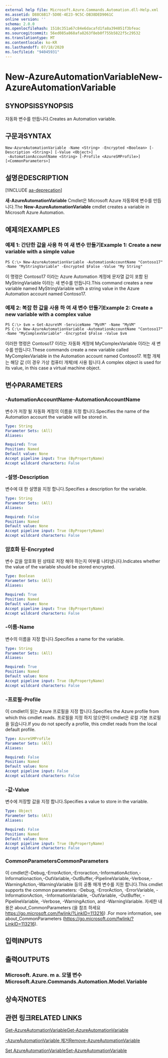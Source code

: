 ```yaml
---
external help file: Microsoft.Azure.Commands.Automation.dll-Help.xml
ms.assetid: D88C6B17-5D0E-4E23-9C5C-DB38DED9061C
online version: ''
schema: 2.0.0
ms.openlocfilehash: 1518c351a67c84e6dacafd1fa8a394051f3bfeac
ms.sourcegitcommit: 56ed085a868afa8263f8eb0f755b5822f5c29532
ms.translationtype: MT
ms.contentlocale: ko-KR
ms.lasthandoff: 07/18/2020
ms.locfileid: "94045931"
---
```

# <span data-ttu-id="f70ae-101">New-AzureAutomationVariable</span><span class="sxs-lookup"><span data-stu-id="f70ae-101">New-AzureAutomationVariable</span></span>

## <span data-ttu-id="f70ae-102">SYNOPSIS</span><span class="sxs-lookup"><span data-stu-id="f70ae-102">SYNOPSIS</span></span>

<span data-ttu-id="f70ae-103">자동화 변수를 만듭니다.</span><span class="sxs-lookup"><span data-stu-id="f70ae-103">Creates an Automation variable.</span></span>

## <span data-ttu-id="f70ae-104">구문과</span><span class="sxs-lookup"><span data-stu-id="f70ae-104">SYNTAX</span></span>

```
New-AzureAutomationVariable -Name <String> -Encrypted <Boolean> [-Description <String>] [-Value <Object>]
 -AutomationAccountName <String> [-Profile <AzureSMProfile>] [<CommonParameters>]
```

## <span data-ttu-id="f70ae-105">설명은</span><span class="sxs-lookup"><span data-stu-id="f70ae-105">DESCRIPTION</span></span>

[!INCLUDE [aa-deprecation](../include/aa-deprecation.md)]

<span data-ttu-id="f70ae-106">**새-AzureAutomationVariable** Cmdlet은 Microsoft Azure 자동화에 변수를 만듭니다.</span><span class="sxs-lookup"><span data-stu-id="f70ae-106">The **New-AzureAutomationVariable** cmdlet creates a variable in Microsoft Azure Automation.</span></span>

## <span data-ttu-id="f70ae-107">예제의</span><span class="sxs-lookup"><span data-stu-id="f70ae-107">EXAMPLES</span></span>

### <span data-ttu-id="f70ae-108">예제 1: 간단한 값을 사용 하 여 새 변수 만들기</span><span class="sxs-lookup"><span data-stu-id="f70ae-108">Example 1: Create a new variable with a simple value</span></span>
```
PS C:\> New-AzureAutomationVariable -AutomationAccountName "Contoso17" -Name "MyStringVariable" -Encrypted $False -Value "My String"
```

<span data-ttu-id="f70ae-109">이 명령은 Contoso17 이라는 Azure Automation 계정에 문자열 값이 포함 된 MyStringVariable 이라는 새 변수를 만듭니다.</span><span class="sxs-lookup"><span data-stu-id="f70ae-109">This command creates a new variable named MyStringVariable with a string value in the Azure Automation account named Contoso17.</span></span>

### <span data-ttu-id="f70ae-110">예제 2: 복잡 한 값을 사용 하 여 새 변수 만들기</span><span class="sxs-lookup"><span data-stu-id="f70ae-110">Example 2: Create a new variable with a complex value</span></span>
```
PS C:\> $vm = Get-AzureVM -ServiceName "MyVM" -Name "MyVM"
PS C:\> New-AzureAutomationVariable -AutomationAccountName "Contoso17" -Name "MyComplexVariable" -Encrypted $False -Value $vm
```

<span data-ttu-id="f70ae-111">이러한 명령은 Contoso17 이라는 자동화 계정에 MyComplexVariable 이라는 새 변수를 만듭니다.</span><span class="sxs-lookup"><span data-stu-id="f70ae-111">These commands create a new variable called MyComplexVariable in the Automation account named Contoso17.</span></span>
<span data-ttu-id="f70ae-112">복합 개체는 해당 값 (이 경우 가상 컴퓨터 개체)에 사용 됩니다.</span><span class="sxs-lookup"><span data-stu-id="f70ae-112">A complex object is used for its value, in this case a virtual machine object.</span></span>

## <span data-ttu-id="f70ae-113">변수</span><span class="sxs-lookup"><span data-stu-id="f70ae-113">PARAMETERS</span></span>

### <span data-ttu-id="f70ae-114">-AutomationAccountName</span><span class="sxs-lookup"><span data-stu-id="f70ae-114">-AutomationAccountName</span></span>
<span data-ttu-id="f70ae-115">변수가 저장 될 자동화 계정의 이름을 지정 합니다.</span><span class="sxs-lookup"><span data-stu-id="f70ae-115">Specifies the name of the Automation account the variable will be stored in.</span></span>

```yaml
Type: String
Parameter Sets: (All)
Aliases: 

Required: True
Position: Named
Default value: None
Accept pipeline input: True (ByPropertyName)
Accept wildcard characters: False
```

### <span data-ttu-id="f70ae-116">-설명</span><span class="sxs-lookup"><span data-stu-id="f70ae-116">-Description</span></span>
<span data-ttu-id="f70ae-117">변수에 대 한 설명을 지정 합니다.</span><span class="sxs-lookup"><span data-stu-id="f70ae-117">Specifies a description for the variable.</span></span>

```yaml
Type: String
Parameter Sets: (All)
Aliases: 

Required: False
Position: Named
Default value: None
Accept pipeline input: True (ByPropertyName)
Accept wildcard characters: False
```

### <span data-ttu-id="f70ae-118">암호화 된</span><span class="sxs-lookup"><span data-stu-id="f70ae-118">-Encrypted</span></span>
<span data-ttu-id="f70ae-119">변수 값을 암호화 된 상태로 저장 해야 하는지 여부를 나타냅니다.</span><span class="sxs-lookup"><span data-stu-id="f70ae-119">Indicates whether the value of the variable should be stored encrypted.</span></span>

```yaml
Type: Boolean
Parameter Sets: (All)
Aliases: 

Required: True
Position: Named
Default value: None
Accept pipeline input: True (ByPropertyName)
Accept wildcard characters: False
```

### <span data-ttu-id="f70ae-120">-이름</span><span class="sxs-lookup"><span data-stu-id="f70ae-120">-Name</span></span>
<span data-ttu-id="f70ae-121">변수의 이름을 지정 합니다.</span><span class="sxs-lookup"><span data-stu-id="f70ae-121">Specifies a name for the variable.</span></span>

```yaml
Type: String
Parameter Sets: (All)
Aliases: 

Required: True
Position: Named
Default value: None
Accept pipeline input: True (ByPropertyName)
Accept wildcard characters: False
```

### <span data-ttu-id="f70ae-122">-프로필</span><span class="sxs-lookup"><span data-stu-id="f70ae-122">-Profile</span></span>
<span data-ttu-id="f70ae-123">이 cmdlet이 읽는 Azure 프로필을 지정 합니다.</span><span class="sxs-lookup"><span data-stu-id="f70ae-123">Specifies the Azure profile from which this cmdlet reads.</span></span>
<span data-ttu-id="f70ae-124">프로필을 지정 하지 않으면이 cmdlet은 로컬 기본 프로필을 읽습니다.</span><span class="sxs-lookup"><span data-stu-id="f70ae-124">If you do not specify a profile, this cmdlet reads from the local default profile.</span></span>

```yaml
Type: AzureSMProfile
Parameter Sets: (All)
Aliases: 

Required: False
Position: Named
Default value: None
Accept pipeline input: False
Accept wildcard characters: False
```

### <span data-ttu-id="f70ae-125">-값</span><span class="sxs-lookup"><span data-stu-id="f70ae-125">-Value</span></span>
<span data-ttu-id="f70ae-126">변수에 저장할 값을 지정 합니다.</span><span class="sxs-lookup"><span data-stu-id="f70ae-126">Specifies a value to store in the variable.</span></span>

```yaml
Type: Object
Parameter Sets: (All)
Aliases: 

Required: False
Position: Named
Default value: None
Accept pipeline input: True (ByPropertyName)
Accept wildcard characters: False
```

### <span data-ttu-id="f70ae-127">CommonParameters</span><span class="sxs-lookup"><span data-stu-id="f70ae-127">CommonParameters</span></span>
<span data-ttu-id="f70ae-128">이 cmdlet은-Debug,-ErrorAction,-Erroraction,-InformationAction,-Informationaction,-OutVariable,-OutBuffer,-PipelineVariable,-Verbose,-WarningAction,-WarningVariable 등의 공통 매개 변수를 지원 합니다.</span><span class="sxs-lookup"><span data-stu-id="f70ae-128">This cmdlet supports the common parameters: -Debug, -ErrorAction, -ErrorVariable, -InformationAction, -InformationVariable, -OutVariable, -OutBuffer, -PipelineVariable, -Verbose, -WarningAction, and -WarningVariable.</span></span> <span data-ttu-id="f70ae-129">자세한 내용은 about_CommonParameters (을 참조 하세요 https://go.microsoft.com/fwlink/?LinkID=113216) .</span><span class="sxs-lookup"><span data-stu-id="f70ae-129">For more information, see about_CommonParameters (https://go.microsoft.com/fwlink/?LinkID=113216).</span></span>

## <span data-ttu-id="f70ae-130">입력</span><span class="sxs-lookup"><span data-stu-id="f70ae-130">INPUTS</span></span>

## <span data-ttu-id="f70ae-131">출력</span><span class="sxs-lookup"><span data-stu-id="f70ae-131">OUTPUTS</span></span>

### <span data-ttu-id="f70ae-132">Microsoft. Azure. m a. 모델 변수</span><span class="sxs-lookup"><span data-stu-id="f70ae-132">Microsoft.Azure.Commands.Automation.Model.Variable</span></span>

## <span data-ttu-id="f70ae-133">상속자</span><span class="sxs-lookup"><span data-stu-id="f70ae-133">NOTES</span></span>

## <span data-ttu-id="f70ae-134">관련 링크</span><span class="sxs-lookup"><span data-stu-id="f70ae-134">RELATED LINKS</span></span>

[<span data-ttu-id="f70ae-135">Get-AzureAutomationVariable</span><span class="sxs-lookup"><span data-stu-id="f70ae-135">Get-AzureAutomationVariable</span></span>](./Get-AzureAutomationVariable.md)

[<span data-ttu-id="f70ae-136">-AzureAutomationVariable 제거</span><span class="sxs-lookup"><span data-stu-id="f70ae-136">Remove-AzureAutomationVariable</span></span>](./Remove-AzureAutomationVariable.md)

[<span data-ttu-id="f70ae-137">Set AzureAutomationVariable</span><span class="sxs-lookup"><span data-stu-id="f70ae-137">Set-AzureAutomationVariable</span></span>](./Set-AzureAutomationVariable.md)


